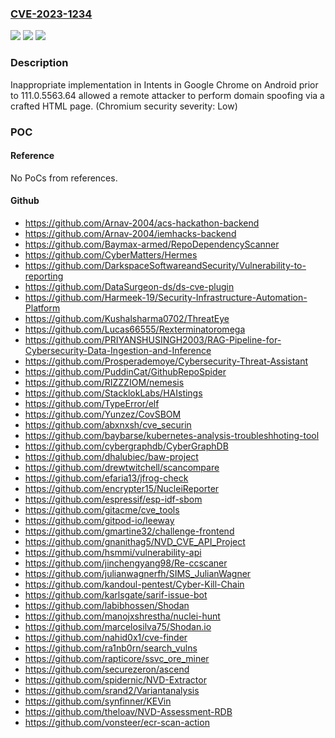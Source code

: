 ### [CVE-2023-1234](https://cve.mitre.org/cgi-bin/cvename.cgi?name=CVE-2023-1234)
![](https://img.shields.io/static/v1?label=Product&message=Chrome&color=blue)
![](https://img.shields.io/static/v1?label=Version&message=111.0.5563.64%3C%20111.0.5563.64%20&color=brighgreen)
![](https://img.shields.io/static/v1?label=Vulnerability&message=Inappropriate%20implementation&color=brighgreen)

### Description

Inappropriate implementation in Intents in Google Chrome on Android prior to 111.0.5563.64 allowed a remote attacker to perform domain spoofing via a crafted HTML page. (Chromium security severity: Low)

### POC

#### Reference
No PoCs from references.

#### Github
- https://github.com/Arnav-2004/acs-hackathon-backend
- https://github.com/Arnav-2004/iemhacks-backend
- https://github.com/Baymax-armed/RepoDependencyScanner
- https://github.com/CyberMatters/Hermes
- https://github.com/DarkspaceSoftwareandSecurity/Vulnerability-to-reporting
- https://github.com/DataSurgeon-ds/ds-cve-plugin
- https://github.com/Harmeek-19/Security-Infrastructure-Automation-Platform
- https://github.com/Kushalsharma0702/ThreatEye
- https://github.com/Lucas66555/Rexterminatoromega
- https://github.com/PRIYANSHUSINGH2003/RAG-Pipeline-for-Cybersecurity-Data-Ingestion-and-Inference
- https://github.com/Prosperademoye/Cybersecurity-Threat-Assistant
- https://github.com/PuddinCat/GithubRepoSpider
- https://github.com/RIZZZIOM/nemesis
- https://github.com/StacklokLabs/HAIstings
- https://github.com/TypeError/elf
- https://github.com/Yunzez/CovSBOM
- https://github.com/abxnxsh/cve_securin
- https://github.com/baybarse/kubernetes-analysis-troubleshhoting-tool
- https://github.com/cybergraphdb/CyberGraphDB
- https://github.com/dhalubiec/baw-project
- https://github.com/drewtwitchell/scancompare
- https://github.com/efaria13/jfrog-check
- https://github.com/encrypter15/NucleiReporter
- https://github.com/espressif/esp-idf-sbom
- https://github.com/gitacme/cve_tools
- https://github.com/gitpod-io/leeway
- https://github.com/gmartine32/challenge-frontend
- https://github.com/gnanithag5/NVD_CVE_API_Project
- https://github.com/hsmmi/vulnerability-api
- https://github.com/jinchengyang98/Re-ccscaner
- https://github.com/julianwagnerfh/SIMS_JulianWagner
- https://github.com/kandoul-pentest/Cyber-Kill-Chain
- https://github.com/karlsgate/sarif-issue-bot
- https://github.com/labibhossen/Shodan
- https://github.com/manojxshrestha/nuclei-hunt
- https://github.com/marcelosilva75/Shodan.io
- https://github.com/nahid0x1/cve-finder
- https://github.com/ra1nb0rn/search_vulns
- https://github.com/rapticore/ssvc_ore_miner
- https://github.com/securezeron/ascend
- https://github.com/spidernic/NVD-Extractor
- https://github.com/srand2/Variantanalysis
- https://github.com/synfinner/KEVin
- https://github.com/theloav/NVD-Assessment-RDB
- https://github.com/vonsteer/ecr-scan-action

